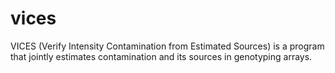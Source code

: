 # vices
VICES (Verify Intensity Contamination from Estimated Sources) is a program that jointly estimates contamination and its sources in genotyping arrays.
